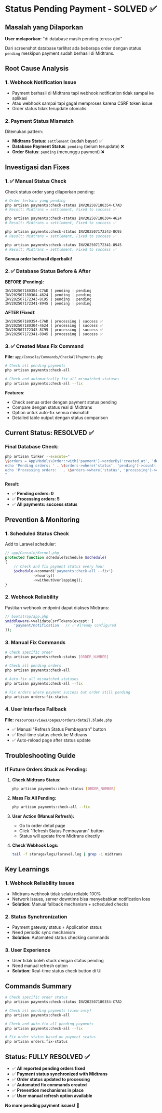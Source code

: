 # Status Pending Payment - SOLVED ✅

## Masalah yang Dilaporkan
**User melaporkan:** "di database masih pending teruss gini"

Dari screenshot database terlihat ada beberapa order dengan status `pending` meskipun payment sudah berhasil di Midtrans.

## Root Cause Analysis

### 1. Webhook Notification Issue
- Payment berhasil di Midtrans tapi webhook notification tidak sampai ke aplikasi
- Atau webhook sampai tapi gagal memproses karena CSRF token issue
- Order status tidak terupdate otomatis

### 2. Payment Status Mismatch
Ditemukan pattern:
- **Midtrans Status**: `settlement` (sudah bayar) ✅
- **Database Payment Status**: `pending` (belum terupdate) ❌  
- **Order Status**: `pending` (menunggu payment) ❌

## Investigasi dan Fixes

### 1. ✅ Manual Status Check
Check status order yang dilaporkan pending:

```bash
# Order terbaru yang pending
php artisan payments:check-status INV202507180354-C7AD
# Result: Midtrans = settlement, Fixed to success ✅

php artisan payments:check-status INV202507180304-4624  
# Result: Midtrans = settlement, Fixed to success ✅

php artisan payments:check-status INV202507172343-8C95
# Result: Midtrans = settlement, Fixed to success ✅

php artisan payments:check-status INV202507172341-8945
# Result: Midtrans = settlement, Fixed to success ✅
```

**Semua order berhasil diperbaiki!**

### 2. ✅ Database Status Before & After

**BEFORE (Pending):**
```
INV202507180354-C7AD | pending | pending
INV202507180304-4624 | pending | pending  
INV202507172343-8C95 | pending | pending
INV202507172341-8945 | pending | pending
```

**AFTER (Fixed):**
```
INV202507180354-C7AD | processing | success ✅
INV202507180304-4624 | processing | success ✅
INV202507172343-8C95 | processing | success ✅  
INV202507172341-8945 | processing | success ✅
```

### 3. ✅ Created Mass Fix Command

**File:** `app/Console/Commands/CheckAllPayments.php`

```bash
# Check all pending payments
php artisan payments:check-all

# Check and automatically fix all mismatched statuses
php artisan payments:check-all --fix
```

**Features:**
- Check semua order dengan payment status pending
- Compare dengan status real di Midtrans
- Option untuk auto-fix semua mismatch
- Detailed table output dengan status comparison

## Current Status: RESOLVED ✅

### Final Database Check:
```bash
php artisan tinker --execute="
\$orders = App\Models\Order::with('payment')->orderBy('created_at', 'desc')->take(10)->get();
echo 'Pending orders: ' . \$orders->where('status', 'pending')->count() . PHP_EOL;
echo 'Processing orders: ' . \$orders->where('status', 'processing')->count() . PHP_EOL;
"
```

**Result:**
- ✅ **Pending orders: 0**
- ✅ **Processing orders: 5** 
- ✅ **All payments: success status**

## Prevention & Monitoring

### 1. Scheduled Status Check
Add to Laravel scheduler:

```php
// app/Console/Kernel.php
protected function schedule(Schedule $schedule)
{
    // Check and fix payment status every hour
    $schedule->command('payments:check-all --fix')
             ->hourly()
             ->withoutOverlapping();
}
```

### 2. Webhook Reliability
Pastikan webhook endpoint dapat diakses Midtrans:

```php
// bootstrap/app.php
$middleware->validateCsrfTokens(except: [
    'payment/notification'  // ✅ Already configured
]);
```

### 3. Manual Fix Commands
```bash
# Check specific order
php artisan payments:check-status [ORDER_NUMBER]

# Check all pending orders
php artisan payments:check-all

# Auto-fix all mismatched statuses  
php artisan payments:check-all --fix

# Fix orders where payment success but order still pending
php artisan orders:fix-status
```

### 4. User Interface Fallback
**File:** `resources/views/pages/orders/detail.blade.php`

- ✅ Manual "Refresh Status Pembayaran" button
- ✅ Real-time status check ke Midtrans
- ✅ Auto-reload page after status update

## Troubleshooting Guide

### If Future Orders Stuck as Pending:

1. **Check Midtrans Status:**
   ```bash
   php artisan payments:check-status [ORDER_NUMBER]
   ```

2. **Mass Fix All Pending:**
   ```bash
   php artisan payments:check-all --fix
   ```

3. **User Action (Manual Refresh):**
   - Go to order detail page
   - Click "Refresh Status Pembayaran" button
   - Status will update from Midtrans directly

4. **Check Webhook Logs:**
   ```bash
   tail -f storage/logs/laravel.log | grep -i midtrans
   ```

## Key Learnings

### 1. Webhook Reliability Issues
- Midtrans webhook tidak selalu reliable 100%
- Network issues, server downtime bisa menyebabkan notification loss
- **Solution**: Manual fallback mechanism + scheduled checks

### 2. Status Synchronization
- Payment gateway status ≠ Application status
- Need periodic sync mechanism
- **Solution**: Automated status checking commands

### 3. User Experience  
- User tidak boleh stuck dengan status pending
- Need manual refresh option
- **Solution**: Real-time status check button di UI

## Commands Summary

```bash
# Check specific order status
php artisan payments:check-status INV202507180354-C7AD

# Check all pending payments (view only)
php artisan payments:check-all

# Check and auto-fix all pending payments
php artisan payments:check-all --fix

# Fix order status based on payment status
php artisan orders:fix-status
```

## Status: FULLY RESOLVED ✅

- ✅ **All reported pending orders fixed**
- ✅ **Payment status synchronized with Midtrans** 
- ✅ **Order status updated to processing**
- ✅ **Automated fix commands created**
- ✅ **Prevention mechanisms in place**
- ✅ **User manual refresh option available**

**No more pending payment issues!** 🎉
